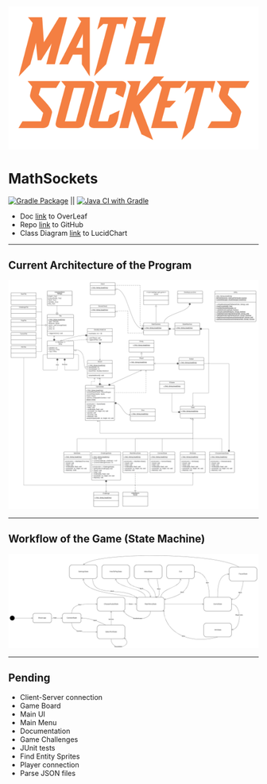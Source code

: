 ![logo](docs/logo.png) 
# MathSockets 
[![Gradle Package](https://github.com/Vivallo04/MathSockets/actions/workflows/gradle-publish.yml/badge.svg)](https://github.com/Vivallo04/MathSockets/actions/workflows/gradle-publish.yml) ||  [![Java CI with Gradle](https://github.com/Vivallo04/MathSockets/actions/workflows/gradle.yml/badge.svg?branch=master)](https://github.com/Vivallo04/MathSockets/actions/workflows/gradle.yml)
- Doc [link](https://www.overleaf.com/9279542132rnkkgsrbsxyq) to OverLeaf
- Repo [link](https://github.com/Vivallo04/MathSockets) to GitHub
- Class Diagram [link](https://lucid.app/lucidchart/invitations/accept/inv_ecb42170-a261-42f3-b955-15b89e92216e?viewport_loc=-1707%2C-1590%2C5913%2C3003%2C0_0) to LucidChart
---
## Current Architecture of the Program
![MathSockets Class Diagram.png](docs/UML/MathSockets_Class_Diagram.png)

---
## Workflow of the Game (State Machine)
![MathSockets StateMachine.png](docs/UML/MathSocketsStateWorkflow.png)

---
## Pending
- Client-Server connection
- Game Board
- Main UI
- Main Menu
- Documentation
- Game Challenges
- JUnit tests
- Find Entity Sprites
- Player connection
- Parse JSON files
